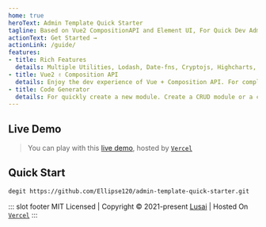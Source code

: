 ```yaml
---
home: true
heroText: Admin Template Quick Starter
tagline: Based on Vue2 CompositionAPI and Element UI, For Quick Dev Admin Projects.
actionText: Get Started →
actionLink: /guide/
features:
- title: Rich Features
  details: Multiple Utilities, Lodash, Date-fns, Cryptojs, Highcharts, ECharts, Esri Map Loader, GSAP, VueUse, Ant X6 etc.
- title: Vue2 ✌️ Composition API
  details: Enjoy the dev experience of Vue + Composition API. For complex module, consider Composition API.
- title: Code Generator
  details: For quickly create a new module. Create a CRUD module or a component with CompositionAPI and OptionsAPI.
---
```


## **Live Demo**

> You can play with this [live demo](https://admin-template-quick-starter.vercel.app/), hosted by [`Vercel`](https://vercel.com/)

## **Quick Start**

```bash
degit https://github.com/Ellipse120/admin-template-quick-starter.git
```

::: slot footer
MIT Licensed | Copyright © 2021-present [Lusai](lusai@outlook.com) | Hosted On [`Vercel`](https://vercel.com/)
:::

